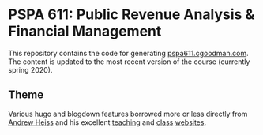 # PSPA 611: Public Revenue Analysis & Financial Management

This repository contains the code for generating [pspa611.cgoodman.com](https://pspa611.cgoodman.com). The content is updated to the most recent version of the course (currently spring 2020).

## Theme
Various hugo and blogdown features borrowed more or less directly from [Andrew Heiss](https://www.andrewheiss.com) and his excellent [teaching](https://statsf18.classes.andrewheiss.com/) and [class](https://econw19.classes.andrewheiss.com/) [websites](https://datavizf18.classes.andrewheiss.com/).

